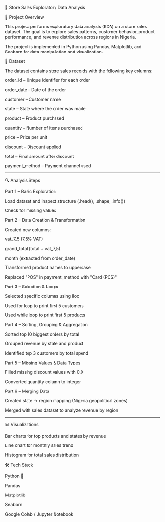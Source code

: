 🛒 Store Sales Exploratory Data Analysis

📌 Project Overview

This project performs exploratory data analysis (EDA) on a store sales dataset. The goal is to explore sales patterns, customer behavior, product performance, and revenue distribution across regions in Nigeria.

The project is implemented in Python using Pandas, Matplotlib, and Seaborn for data manipulation and visualization.


📂 Dataset

The dataset contains store sales records with the following key columns:

order_id – Unique identifier for each order

order_date – Date of the order

customer – Customer name

state – State where the order was made

product – Product purchased

quantity – Number of items purchased

price – Price per unit

discount – Discount applied

total – Final amount after discount

payment_method – Payment channel used



---

🔍 Analysis Steps

Part 1 – Basic Exploration

Load dataset and inspect structure (.head(), .shape, .info())

Check for missing values


Part 2 – Data Creation & Transformation

Created new columns:

vat_7_5 (7.5% VAT)

grand_total (total + vat_7_5)

month (extracted from order_date)


Transformed product names to uppercase

Replaced "POS" in payment_method with "Card (POS)"


Part 3 – Selection & Loops

Selected specific columns using iloc

Used for loop to print first 5 customers

Used while loop to print first 5 products


Part 4 – Sorting, Grouping & Aggregation

Sorted top 10 biggest orders by total

Grouped revenue by state and product

Identified top 3 customers by total spend


Part 5 – Missing Values & Data Types

Filled missing discount values with 0.0

Converted quantity column to integer


Part 6 – Merging Data

Created state → region mapping (Nigeria geopolitical zones)

Merged with sales dataset to analyze revenue by region



---

📊 Visualizations

Bar charts for top products and states by revenue

Line chart for monthly sales trend

Histogram for total sales distribution




🛠️ Tech Stack

Python 🐍

Pandas

Matplotlib

Seaborn

Google Colab / Jupyter Notebook



